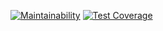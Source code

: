 [![Maintainability](https://api.codeclimate.com/v1/badges/0ec614ddd8247b0c736c/maintainability)](https://codeclimate.com/github/DrKimpatrick/safe-ride-frontend/maintainability)  [![Test Coverage](https://api.codeclimate.com/v1/badges/0ec614ddd8247b0c736c/test_coverage)](https://codeclimate.com/github/DrKimpatrick/safe-ride-frontend/test_coverage)